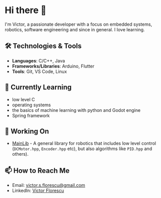 
# Hi there 👋

I'm Victor, a passionate developer with a focus on embedded systems, robotics, software engineering and since in general. I love learning.

## 🛠️ Technologies & Tools

- **Languages**: C/C++, Java
- **Frameworks/Libraries**: Arduino, Flutter
- **Tools**: Git, VS Code, Linux

## 🌱 Currently Learning

- low level C
- operating systems
- the basics of machine learning with python and Godot engine
- Spring framework

## 🔭 Working On

- [MainLib](https://github.com/VictorINT/MainLib) - A general library for robotics that includes low level control (`DCMotor.hpp`, `Encoder.hpp` etc), but also algorithms like `PID.hpp` and others).

## 📫 How to Reach Me

- Email: [victor.s.florescu@gmail.com](mailto:victor.s.florescu@gmail.com)
- LinkedIn: [Victor Florescu](https://www.linkedin.com/in/victorflorescu-a94261217/)
